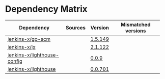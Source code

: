 # Dependency Matrix

Dependency | Sources | Version | Mismatched versions
---------- | ------- | ------- | -------------------
[jenkins-x/go-scm](https://github.com/jenkins-x/go-scm) |  | [1.5.149]() | 
[jenkins-x/jx](https://github.com/jenkins-x/jx) |  | [2.1.122](https://github.com/jenkins-x/jx/releases/tag/v2.1.122) | 
[jenkins-x/lighthouse-config](https://github.com/jenkins-x/lighthouse-config) |  | [0.0.9]() | 
[jenkins-x/lighthouse](https://github.com/jenkins-x/lighthouse) |  | [0.0.701]() | 
